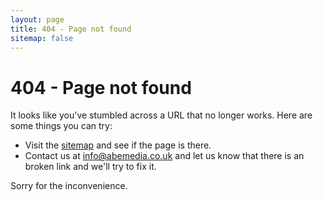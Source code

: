 ```yaml
---
layout: page
title: 404 - Page not found
sitemap: false
---
```

# 404 - Page not found

It looks like you've stumbled across a URL that no longer works. Here are some things you can try:

- Visit the [sitemap](/sitemap.xml) and see if the page is there.
- Contact us at info@abemedia.co.uk and let us know that there is an broken link and we'll try to fix it.

Sorry for the inconvenience.

